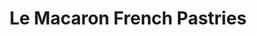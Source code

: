 ---
title: "Le Macaron French Pastries"
url: /ponte-vedra-beach/le-macaron-french-pastries/
shop: bakery
---